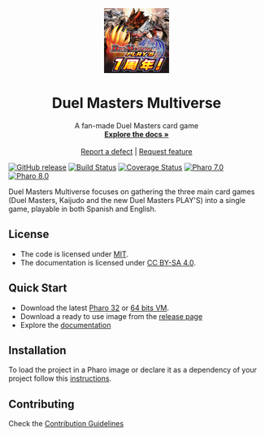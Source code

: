<p align="center"><img src="assets/logos/128x128.png">
 <h1 align="center">Duel Masters Multiverse</h1>
  <p align="center">
    A fan-made Duel Masters card game
    <br>
    <a href="docs/"><strong>Explore the docs »</strong></a>
    <br>
    <br>
    <a href="https://github.com/ezeBalsamo/Duel-Masters-Plays/issues/new?labels=Type%3A+Defect">Report a defect</a>
    |
    <a href="https://github.com/ezeBalsamo/Duel-Masters-Plays/issues/new?labels=Type%3A+Feature">Request feature</a>
  </p>
</p>

[![GitHub release](https://img.shields.io/github/release/ezeBalsamo/Duel-Masters-Plays.svg)](https://github.com/ezeBalsamo/Duel-Masters-Plays/releases/latest)
[![Build Status](https://github.com/ezeBalsamo/Duel-Masters-Plays/workflows/Build/badge.svg?branch=release-candidate)](https://github.com/ezeBalsamo/Duel-Masters-Plays/actions?query=workflow%3ABuild)
[![Coverage Status](https://codecov.io/github/ezeBalsamo/Duel-Masters-Plays/coverage.svg?branch=release-candidate)](https://codecov.io/gh/ezeBalsamo/Duel-Masters-Plays/branch/release-candidate)
[![Pharo 7.0](https://img.shields.io/badge/Pharo-7.0-informational)](https://pharo.org)
[![Pharo 8.0](https://img.shields.io/badge/Pharo-8.0-informational)](https://pharo.org)


Duel Masters Multiverse focuses on gathering the three main card games (Duel Masters, Kaijudo and the new Duel Masters PLAY'S) into a single game, playable in both Spanish and English.

## License

- The code is licensed under [MIT](LICENSE).
- The documentation is licensed under [CC BY-SA 4.0](http://creativecommons.org/licenses/by-sa/4.0/).

## Quick Start

- Download the latest [Pharo 32](https://get.pharo.org/) or [64 bits VM](https://get.pharo.org/64/).
- Download a ready to use image from the [release page](https://github.com/ezeBalsamo/Duel-Masters-Plays/releases/latest)
- Explore the [documentation](docs/)

## Installation

To load the project in a Pharo image or declare it as a dependency of your project follow this [instructions](docs/Installation.md).

## Contributing

Check the [Contribution Guidelines](CONTRIBUTING.md)
